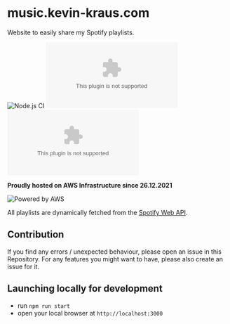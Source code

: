 # music.kevin-kraus.com
Website to easily share my Spotify playlists.

![Node.js CI](https://github.com/kevin-kraus/music.kevin-kraus.com/workflows/Node.js%20CI/badge.svg?branch=master)
![GitHub code size in bytes](https://img.shields.io/github/languages/code-size/kevin-kraus/music.kevin-kraus.com)
![GitHub tag (latest by date)](https://img.shields.io/github/v/tag/kevin-kraus/music.kevin-kraus.com?label=version)

**Proudly hosted on AWS Infrastructure since 26.12.2021**

![Powered by AWS](https://d0.awsstatic.com/logos/powered-by-aws.png")

All playlists are dynamically fetched from the [Spotify Web API](https://developer.spotify.com/).

## Contribution
If you find any errors / unexpected behaviour, please open an issue in this Repository. For any features you might want 
to have, please also create an issue for it.
## Launching locally for development
- run `npm run start`
- open your local browser at `http://localhost:3000`

